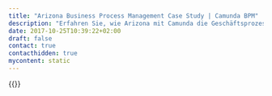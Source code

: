 ```yaml
---
title: "Arizona Business Process Management Case Study | Camunda BPM"
description: "Erfahren Sie, wie Arizona mit Camunda die Geschäftsprozessautomatisierung organisiert und die Effizienz im Unternehmen gesteigert hat. Camunda ist der Marktführer für Workflow-Automatisierung basierend auf Java und BPMN 2.0."
date: 2017-10-25T10:39:22+02:00
draft: false
contact: true
contacthidden: true
mycontent: static
---
```

{{<case-study-single
company="Arizona"
companydescription="<p>Arizona is a company which offers production of cross-media and integrated technology solutions, thus providing operational efficiency (agility, economy, flexibility and safety) for the marketing of big companies and agencies through services of production (images, digital, video, editorial, pre-media and hub) and our own technology platform, which counts on tools that support/help the production, management and analysis</p>"
customerquote=""
teaser=""
usecase=""
videolink=""
logo="//images.ctfassets.net/vpidbgnakfvf/31yIkSinBeq8QI6E0GGygk/6e81cba523b4879feb1c1fe8805e4331/arizona.svg"
pdf=""
thumbnail="">}}